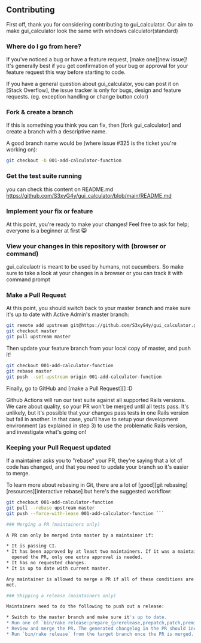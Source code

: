 ## Contributing

First off, thank you for considering contributing to gui_calculator. Our aim to make gui_calculator look the same with windows calculator(standard)

### Where do I go from here?

If you've noticed a bug or have a feature request, [make one][new issue]! It's
generally best if you get confirmation of your bug or approval for your feature
request this way before starting to code.

If you have a general question about gui_calculator, you can post it on [Stack
Overflow], the issue tracker is only for bugs, design and feature requests. (eg. exception handling or change button color)

### Fork & create a branch

If this is something you think you can fix, then [fork gui_calculator] and create
a branch with a descriptive name.

A good branch name would be (where issue #325 is the ticket you're working on):

```sh
git checkout -b 001-add-calculator-function
```

### Get the test suite running

you can check this content on README.md
https://github.com/S3xyG4y/gui_calculator/blob/main/README.md

### Implement your fix or feature

At this point, you're ready to make your changes! Feel free to ask for help;
everyone is a beginner at first :smile_cat:

### View your changes in this repository with (browser or command)

gui_calculaotr is meant to be used by humans, not cucumbers. So make sure to take
a look at your changes in a browser or you can track it with command prompt


### Make a Pull Request

At this point, you should switch back to your master branch and make sure it's
up to date with Active Admin's master branch:

```sh
git remote add upstream git@https://github.com/S3xyG4y/gui_calculator.git
git checkout master
git pull upstream master
```

Then update your feature branch from your local copy of master, and push it!

```sh
git checkout 001-add-calculator-function
git rebase master
git push --set-upstream origin 001-add-calculator-function
```

Finally, go to GitHub and [make a Pull Request][] :D

Github Actions will run our test suite against all supported Rails versions. We
care about quality, so your PR won't be merged until all tests pass. It's
unlikely, but it's possible that your changes pass tests in one Rails version
but fail in another. In that case, you'll have to setup your development
environment (as explained in step 3) to use the problematic Rails version, and
investigate what's going on!

### Keeping your Pull Request updated

If a maintainer asks you to "rebase" your PR, they're saying that a lot of code
has changed, and that you need to update your branch so it's easier to merge.

To learn more about rebasing in Git, there are a lot of [good][git rebasing]
[resources][interactive rebase] but here's the suggested workflow:

```sh
git checkout 001-add-calculator-function
git pull --rebase upstream master
git push --force-with-lease 001-add-calculator-function ```

### Merging a PR (maintainers only)

A PR can only be merged into master by a maintainer if:

* It is passing CI.
* It has been approved by at least two maintainers. If it was a maintainer who
  opened the PR, only one extra approval is needed.
* It has no requested changes.
* It is up to date with current master.

Any maintainer is allowed to merge a PR if all of these conditions are
met.

### Shipping a release (maintainers only)

Maintainers need to do the following to push out a release:

* Switch to the master branch and make sure it's up to date.
* Run one of `bin/rake release:prepare_{prerelease,prepatch,patch,preminor,minor,premajor,major}`, push the result and create a PR.
* Review and merge the PR. The generated changelog in the PR should include all user visible changes you intend to ship.
* Run `bin/rake release` from the target branch once the PR is merged.
